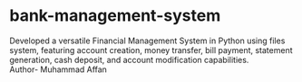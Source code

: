 # bank-management-system
Developed a versatile Financial Management System in Python using files system, featuring account creation, money transfer, bill payment, statement generation, cash deposit, and account modification capabilities.
<br>
Author- Muhammad Affan
